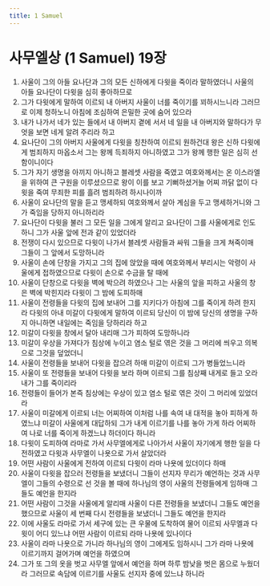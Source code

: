 ```yaml
---
title: 1 Samuel
---
```


# 사무엘상 (1 Samuel) 19장
1. 사울이 그의 아들 요나단과 그의 모든 신하에게 다윗을 죽이라 말하였더니 사울의 아들 요나단이 다윗을 심히 좋아하므로
1. 그가 다윗에게 말하여 이르되 내 아버지 사울이 너를 죽이기를 꾀하시느니라 그러므로 이제 청하노니 아침에 조심하여 은밀한 곳에 숨어 있으라
1. 내가 나가서 네가 있는 들에서 내 아버지 곁에 서서 네 일을 내 아버지와 말하다가 무엇을 보면 네게 알려 주리라 하고
1. 요나단이 그의 아버지 사울에게 다윗을 칭찬하여 이르되 원하건대 왕은 신하 다윗에게 범죄하지 마옵소서 그는 왕께 득죄하지 아니하였고 그가 왕께 행한 일은 심히 선함이니이다
1. 그가 자기 생명을 아끼지 아니하고 블레셋 사람을 죽였고 여호와께서는 온 이스라엘을 위하여 큰 구원을 이루셨으므로 왕이 이를 보고 기뻐하셨거늘 어찌 까닭 없이 다윗을 죽여 무죄한 피를 흘려 범죄하려 하시나이까
1. 사울이 요나단의 말을 듣고 맹세하되 여호와께서 살아 계심을 두고 맹세하거니와 그가 죽임을 당하지 아니하리라
1. 요나단이 다윗을 불러 그 모든 일을 그에게 알리고 요나단이 그를 사울에게로 인도하니 그가 사울 앞에 전과 같이 있었더라
1. 전쟁이 다시 있으므로 다윗이 나가서 블레셋 사람들과 싸워 그들을 크게 쳐죽이매 그들이 그 앞에서 도망하니라
1. 사울이 손에 단창을 가지고 그의 집에 앉았을 때에 여호와께서 부리시는 악령이 사울에게 접하였으므로 다윗이 손으로 수금을 탈 때에
1. 사울이 단창으로 다윗을 벽에 박으려 하였으나 그는 사울의 앞을 피하고 사울의 창은 벽에 박힌지라 다윗이 그 밤에 도피하매
1. 사울이 전령들을 다윗의 집에 보내어 그를 지키다가 아침에 그를 죽이게 하려 한지라 다윗의 아내 미갈이 다윗에게 말하여 이르되 당신이 이 밤에 당신의 생명을 구하지 아니하면 내일에는 죽임을 당하리라 하고
1. 미갈이 다윗을 창에서 달아 내리매 그가 피하여 도망하니라
1. 미갈이 우상을 가져다가 침상에 누이고 염소 털로 엮은 것을 그 머리에 씌우고 의복으로 그것을 덮었더니
1. 사울이 전령들을 보내어 다윗을 잡으려 하매 미갈이 이르되 그가 병들었느니라
1. 사울이 또 전령들을 보내어 다윗을 보라 하며 이르되 그를 침상째 내게로 들고 오라 내가 그를 죽이리라
1. 전령들이 들어가 본즉 침상에는 우상이 있고 염소 털로 엮은 것이 그 머리에 있었더라
1. 사울이 미갈에게 이르되 너는 어찌하여 이처럼 나를 속여 내 대적을 놓아 피하게 하였느냐 미갈이 사울에게 대답하되 그가 내게 이르기를 나를 놓아 가게 하라 어찌하여 나로 너를 죽이게 하겠느냐 하더이다 하니라
1. 다윗이 도피하여 라마로 가서 사무엘에게로 나아가서 사울이 자기에게 행한 일을 다 전하였고 다윗과 사무엘이 나욧으로 가서 살았더라
1. 어떤 사람이 사울에게 전하여 이르되 다윗이 라마 나욧에 있더이다 하매
1. 사울이 다윗을 잡으러 전령들을 보냈더니 그들이 선지자 무리가 예언하는 것과 사무엘이 그들의 수령으로 선 것을 볼 때에 하나님의 영이 사울의 전령들에게 임하매 그들도 예언을 한지라
1. 어떤 사람이 그것을 사울에게 알리매 사울이 다른 전령들을 보냈더니 그들도 예언을 했으므로 사울이 세 번째 다시 전령들을 보냈더니 그들도 예언을 한지라
1. 이에 사울도 라마로 가서 세구에 있는 큰 우물에 도착하여 물어 이르되 사무엘과 다윗이 어디 있느냐 어떤 사람이 이르되 라마 나욧에 있나이다
1. 사울이 라마 나욧으로 가니라 하나님의 영이 그에게도 임하시니 그가 라마 나욧에 이르기까지 걸어가며 예언을 하였으며
1. 그가 또 그의 옷을 벗고 사무엘 앞에서 예언을 하며 하루 밤낮을 벗은 몸으로 누웠더라 그러므로 속담에 이르기를 사울도 선지자 중에 있느냐 하니라
